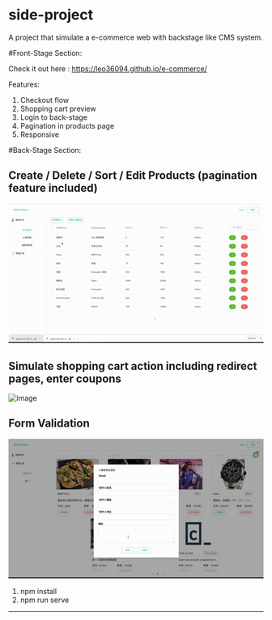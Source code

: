 # side-project

A project that simulate a e-commerce web with backstage like CMS system.

#Front-Stage Section:

Check it out here : https://leo36094.github.io/e-commerce/

Features:
1. Checkout flow
2. Shopping cart preview
3. Login to back-stage
4. Pagination in products page
5. Responsive

#Back-Stage Section:

Create / Delete / Sort / Edit Products (pagination feature included)
---
![image](https://github.com/Leo36094/e-commerce/blob/master/product.gif)

Simulate shopping cart action including redirect pages, enter coupons
---
![image](https://github.com/Leo36094/e-commerce/blob/master/shoppingCart.gif)

Form Validation
---
![image](https://github.com/Leo36094/e-commerce/blob/master/validation.gif)

1. npm install
2. npm run serve

--------------------------------------------


